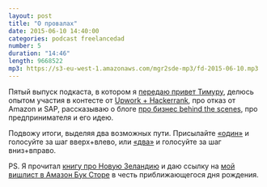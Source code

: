 ```yaml
---
layout: post
title: "О провалах"
date: 2015-06-10 14:40:00
categories: podcast freelancedad
number: 5
duration: "14:46"
length: 9668522
mp3: https://s3-eu-west-1.amazonaws.com/mgr2sde-mp3/fd-2015-06-10.mp3
---
```


Пятый выпуск подкаста, в котором я [передаю привет Тимуру](http://podcast.imvtm.ru/post/120629314201), делюсь опытом участия в контесте от [Upwork + Hackerrank](http://hackerrank.com/upwork), про отказ от Amazon и SAP, рассказываю о блоге [про бизнес behind the scenes](http://telefitness-bts.tumblr.com), про предпринимателя и его идею.

Подвожу итоги, выделяя два возможных пути. Присылайте [«один»](mailto:rishatmuhametshin@gmail.com?subject=1) и голосуйте за шаг вверх+влево, или [«два»](mailto:rishatmuhametshin@gmail.com?subject=2) и голосуйте за шаг вниз+вправо.

PS. Я прочитал [книгу про Новую Зеландию](http://www.amazon.com/Song-Spirits-Land-White-Cloud-ebook/dp/B00BQHQBD6/ref=sr_1_2?s=digital-text&ie=UTF8&qid=1433933579&sr=1-2&keywords=in+the+land+of+the+long+white+cloud) и даю ссылку на [мой вишлист в Амазон Бук Сторе](http://www.amazon.com/gp/registry/wishlist/1TDT30NEZZMHA/ref=cm_wl_huc_title) в честь приближающегося дня рождения.